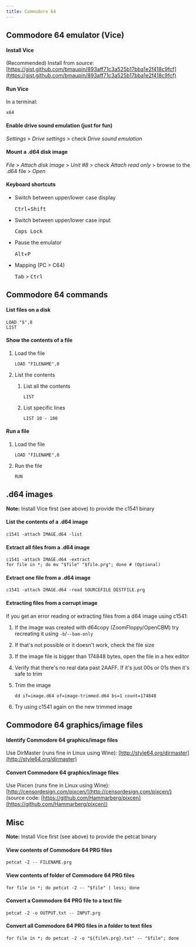 ```yaml
---
title: Commodore 64
---
```


## Commodore 64 emulator (Vice)

#### Install Vice

(Recommended) Install from source:
[https://gist.github.com/bmaupin/893aff71c3a525b17bba1e2f418c9fcf](https://gist.github.com/bmaupin/893aff71c3a525b17bba1e2f418c9fcf)

#### Run Vice

In a terminal:

```
x64
```

#### Enable drive sound emulation (just for fun)

_Settings_ > _Drive settings_ > check _Drive sound emulation_

#### Mount a .d64 disk image

_File_ > _Attach disk image_ > _Unit #8_ > check _Attach read only_ > browse to the .d64 file > _Open_

#### Keyboard shortcuts

- Switch between upper/lower case display

  <kbd>Ctrl</kbd>+<kbd>Shift</kbd>

- Switch between upper/lower case input

  <kbd>Caps Lock</kbd>

- Pause the emulator

  <kbd>Alt</kbd>+<kbd>P</kbd>

- Mapping (PC > C64)

  <kbd>Tab</kbd> > <kbd>Ctrl</kbd>

## Commodore 64 commands

#### List files on a disk

```
LOAD "$",8
LIST
```

#### Show the contents of a file

1. Load the file

   ```
   LOAD "FILENAME",8
   ```

1. List the contents
   1. List all the contents
      ```
      LIST
      ```
   1. List specific lines
      ```
      LIST 10 - 100
      ```

#### Run a file

1. Load the file

   ```
   LOAD "FILENAME",8
   ```

1. Run the file
   ```
   RUN
   ```

## .d64 images

**Note:** Install Vice first (see above) to provide the c1541 binary

#### List the contents of a .d64 image

```
c1541 -attach IMAGE.d64 -list
```

#### Extract all files from a .d64 image

```
c1541 -attach IMAGE.d64 -extract
for file in *; do mv "$file" "$file.prg"; done # (Optional)
```

#### Extract one file from a .d64 image

```
c1541 -attach IMAGE.d64 -read SOURCEFILE DESTFILE.prg
```

#### Extracting files from a corrupt image

If you get an error reading or extracting files from a d64 image using c1541:

1. If the image was created with d64copy (ZoomFloppy/OpenCBM) try recreating it using `-b`/`--bam-only`

1. If that's not possible or it doesn't work, check the file size

1. If the image file is bigger than 174848 bytes, open the file in a hex editor

1. Verify that there's no real data past 2AAFF. If it's just 00s or 01s then it's safe to trim

1. Trim the image

   ```
   dd if=image.d64 of=image-trimmed.d64 bs=1 count=174848
   ```

1. Try using c1541 again on the new trimmed image

## Commodore 64 graphics/image files

#### Identify Commodore 64 graphics/image files

Use DirMaster (runs fine in Linux using Wine):
[http://style64.org/dirmaster](http://style64.org/dirmaster)

#### Convert Commodore 64 graphics/image files

Use Pixcen (runs fine in Linux using Wine):
[http://censordesign.com/pixcen/](http://censordesign.com/pixcen/) (source code: [https://github.com/Hammarberg/pixcen](https://github.com/Hammarberg/pixcen))

## Misc

**Note:** Install Vice first (see above) to provide the petcat binary

#### View contents of Commodore 64 PRG files

```
petcat -2 -- FILENAME.prg
```

#### View contents of folder of Commodore 64 PRG files

```
for file in *; do petcat -2 -- "$file" | less; done
```

#### Convert a Commodore 64 PRG file to a text file

```
petcat -2 -o OUTPUT.txt -- INPUT.prg
```

#### Convert all Commodore 64 PRG files in a folder to text files

```
for file in *; do petcat -2 -o "${file%.prg}.txt" -- "$file"; done
```
